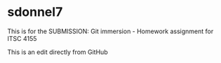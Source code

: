 # sdonnel7

This is for the SUBMISSION: Git immersion - Homework assignment for ITSC 4155

This is an edit directly from GitHub
